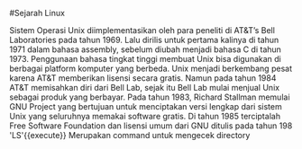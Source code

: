 #Sejarah Linux

Sistem Operasi Unix diimplementasikan oleh para peneliti di AT&T’s Bell Laboratories pada tahun 
1969. Lalu dirilis untuk pertama kalinya di tahun 1971 dalam bahasa assembly, sebelum diubah menjadi 
bahasa C di tahun 1973.
Penggunaan bahasa tingkat tinggi membuat Unix bisa digunakan di berbagai platform komputer yang 
berbeda. Unix menjadi berkembang pesat karena AT&T memberikan lisensi secara gratis. Namun pada 
tahun 1984 AT&T memisahkan diri dari Bell Lab, sejak itu Bell Lab mulai menjual Unix sebagai 
produk yang berbayar.
Pada tahun 1983, Richard Stallman memulai GNU Project yang bertujuan untuk menciptakan versi 
lengkap dari sistem Unix yang seluruhnya memakai software gratis. Di tahun 1985 terciptalah Free 
Software Foundation dan lisensi umum dari GNU ditulis pada tahun 198
 'LS'{{execute}} Merupakan command untuk mengecek directory
